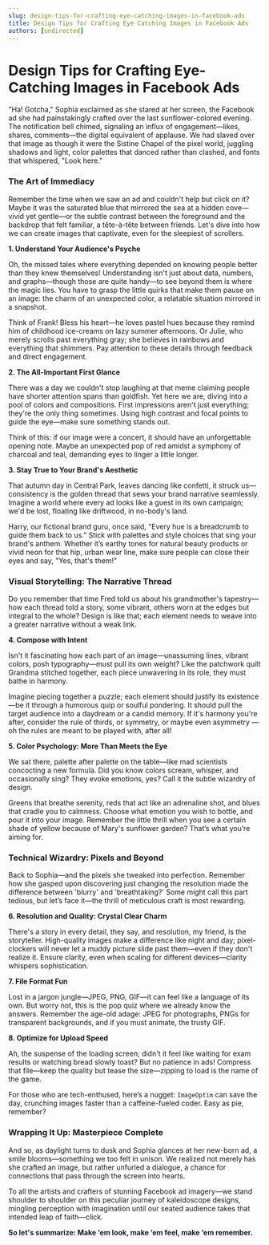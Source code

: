 ```yaml
---
slug: design-tips-for-crafting-eye-catching-images-in-facebook-ads
title: Design Tips for Crafting Eye Catching Images in Facebook Ads
authors: [undirected]
---
```



# Design Tips for Crafting Eye-Catching Images in Facebook Ads

"Ha! Gotcha," Sophia exclaimed as she stared at her screen, the Facebook ad she had painstakingly crafted over the last sunflower-colored evening. The notification bell chimed, signaling an influx of engagement—likes, shares, comments—the digital equivalent of applause. We had slaved over that image as though it were the Sistine Chapel of the pixel world, juggling shadows and light, color palettes that danced rather than clashed, and fonts that whispered, "Look here." 

### The Art of Immediacy

Remember the time when we saw an ad and couldn't help but click on it? Maybe it was the saturated blue that mirrored the sea at a hidden cove—vivid yet gentle—or the subtle contrast between the foreground and the backdrop that felt familiar, a tête-à-tête between friends. Let's dive into how we can create images that captivate, even for the sleepiest of scrollers.

**1. Understand Your Audience's Psyche**

Oh, the missed tales where everything depended on knowing people better than they knew themselves! Understanding isn't just about data, numbers, and graphs—though those are quite handy—to see beyond them is where the magic lies. You have to grasp the little quirks that make them pause on an image: the charm of an unexpected color, a relatable situation mirrored in a snapshot. 

Think of Frank! Bless his heart—he loves pastel hues because they remind him of childhood ice-creams on lazy summer afternoons. Or Julie, who merely scrolls past everything gray; she believes in rainbows and everything that shimmers. Pay attention to these details through feedback and direct engagement.

**2. The All-Important First Glance**

There was a day we couldn't stop laughing at that meme claiming people have shorter attention spans than goldfish. Yet here we are, diving into a pool of colors and compositions. First impressions aren't just everything; they're the only thing sometimes. Using high contrast and focal points to guide the eye—make sure something stands out.

Think of this: if our image were a concert, it should have an unforgettable opening note. Maybe an unexpected pop of red amidst a symphony of charcoal and teal, demanding eyes to linger a little longer.

**3. Stay True to Your Brand's Aesthetic**

That autumn day in Central Park, leaves dancing like confetti, it struck us—consistency is the golden thread that sews your brand narrative seamlessly. Imagine a world where every ad looks like a guest in its own campaign; we'd be lost, floating like driftwood, in no-body's land.

Harry, our fictional brand guru, once said, "Every hue is a breadcrumb to guide them back to us." Stick with palettes and style choices that sing your brand's anthem. Whether it’s earthy tones for natural beauty products or vivid neon for that hip, urban wear line, make sure people can close their eyes and say, "Yes, that's them!"

### Visual Storytelling: The Narrative Thread

Do you remember that time Fred told us about his grandmother's tapestry—how each thread told a story, some vibrant, others worn at the edges but integral to the whole? Design is like that; each element needs to weave into a greater narrative without a weak link.

**4. Compose with Intent**

Isn't it fascinating how each part of an image—unassuming lines, vibrant colors, posh typography—must pull its own weight? Like the patchwork quilt Grandma stitched together, each piece unwavering in its role, they must bathe in harmony.

Imagine piecing together a puzzle; each element should justify its existence—be it through a humorous quip or soulful pondering. It should pull the target audience into a daydream or a candid memory. If it's harmony you're after, consider the rule of thirds, or symmetry, or maybe even asymmetry — oh the rules are meant to be played with, after all!

**5. Color Psychology: More Than Meets the Eye**

We sat there, palette after palette on the table—like mad scientists concocting a new formula. Did you know colors scream, whisper, and occasionally sing? They evoke emotions, yes? Call it the subtle wizardry of design.

Greens that breathe serenity, reds that act like an adrenaline shot, and blues that cradle you to calmness. Choose what emotion you wish to bottle, and pour it into your image. Remember the little thrill when you see a certain shade of yellow because of Mary's sunflower garden? That’s what you’re aiming for.

### Technical Wizardry: Pixels and Beyond

Back to Sophia—and the pixels she tweaked into perfection. Remember how she gasped upon discovering just changing the resolution made the difference between 'blurry' and 'breathtaking?' Some might call this part tedious, but let’s face it—the thrill of meticulous craft is most rewarding.

**6. Resolution and Quality: Crystal Clear Charm**

There's a story in every detail, they say, and resolution, my friend, is the storyteller. High-quality images make a difference like night and day; pixel-clockers will never let a muddy picture slide past them—even if they don't realize it. Ensure clarity, even when scaling for different devices—clarity whispers sophistication.

**7. File Format Fun**

Lost in a jargon jungle—JPEG, PNG, GIF—it can feel like a language of its own. But worry not, this is the pop quiz where we already know the answers. Remember the age-old adage: JPEG for photographs, PNGs for transparent backgrounds, and if you must animate, the trusty GIF. 

**8. Optimize for Upload Speed**

Ah, the suspense of the loading screen; didn't it feel like waiting for exam results or watching bread slowly toast? But no patience in ads! Compress that file—keep the quality but tease the size—zipping to load is the name of the game.

For those who are tech-enthused, here’s a nugget: `ImageOptim` can save the day, crunching images faster than a caffeine-fueled coder. Easy as pie, remember?

### Wrapping It Up: Masterpiece Complete

And so, as daylight turns to dusk and Sophia glances at her new-born ad, a smile blooms—something we too felt in unison. We realized not merely has she crafted an image, but rather unfurled a dialogue, a chance for connections that pass through the screen into hearts.

To all the artists and crafters of stunning Facebook ad imagery—we stand shoulder to shoulder on this peculiar journey of kaleidoscope designs, mingling perception with imagination until our seated audience takes that intended leap of faith—click.

**So let's summarize: Make ‘em look, make ‘em feel, make ‘em remember.**